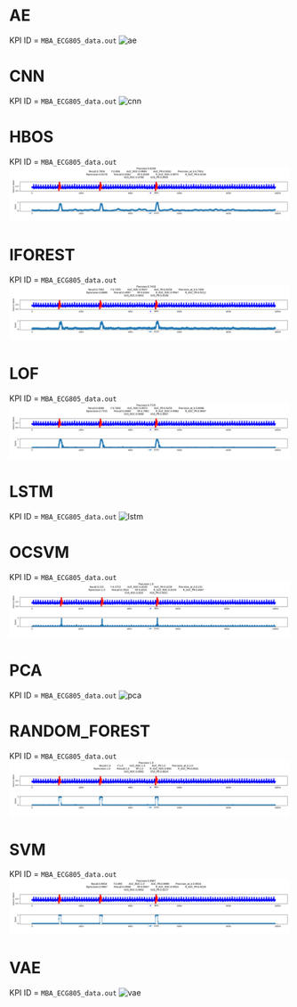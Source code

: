 
# AE

KPI ID = `MBA_ECG805_data.out`
![ae](ae/examples/plot_images/MBA_ECG805_data.out.png)

# CNN

KPI ID = `MBA_ECG805_data.out`
![cnn](cnn/examples/plot_images/MBA_ECG805_data.out.png)

# HBOS

KPI ID = `MBA_ECG805_data.out`
![hbos](hbos/examples/plot_images/MBA_ECG805_data.out.png)

# IFOREST

KPI ID = `MBA_ECG805_data.out`
![iforest](iforest/examples/plot_images/MBA_ECG805_data.out.png)

# LOF

KPI ID = `MBA_ECG805_data.out`
![lof](lof/examples/plot_images/MBA_ECG805_data.out.png)

# LSTM

KPI ID = `MBA_ECG805_data.out`
![lstm](lstm/examples/plot_images/MBA_ECG805_data.out.png)

# OCSVM

KPI ID = `MBA_ECG805_data.out`
![ocsvm](ocsvm/examples/plot_images/MBA_ECG805_data.out.png)

# PCA

KPI ID = `MBA_ECG805_data.out`
![pca](pca/examples/plot_images/MBA_ECG805_data.out.png)

# RANDOM_FOREST

KPI ID = `MBA_ECG805_data.out`
![random_forest](random_forest/examples/plot_images/MBA_ECG805_data.out.png)

# SVM

KPI ID = `MBA_ECG805_data.out`
![svm](svm/examples/plot_images/MBA_ECG805_data.out.png)

# VAE

KPI ID = `MBA_ECG805_data.out`
![vae](vae/examples/plot_images/MBA_ECG805_data.out.png)
